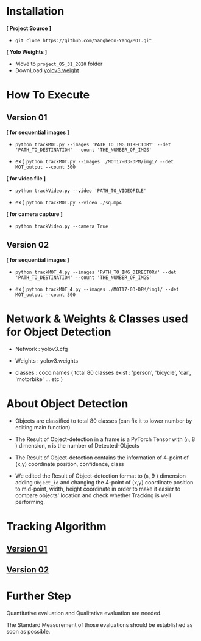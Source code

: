
Installation
================
**[ Project Source ]**
- ```git clone https://github.com/Sangheon-Yang/MOT.git```

**[ Yolo Weights ]**
- Move to ```project_05_31_2020``` folder
- DownLoad [yolov3.weight](https://pjreddie.com/media/files/yolov3.weights)

How To Execute
================

Version 01
----------
**[ for sequential images ]**

- ```python trackMOT.py --images 'PATH_TO_IMG_DIRECTORY' --det 'PATH_TO_DESTINATION' --count 'THE_NUMBER_OF_IMGS'```

- ex )   ```python trackMOT.py --images ./MOT17-03-DPM/img1/ --det MOT_output --count 300```

**[ for video file ]**

- ```python trackVideo.py --video 'PATH_TO_VIDEOFILE'```

- ex ) ```python trackMOT.py --video ./sq.mp4```

**[ for camera capture ]**

- ```python trackVideo.py --camera True```

Version 02
----------

**[ for sequential images ]**

- ```python trackMOT_4.py --images 'PATH_TO_IMG_DIRECTORY' --det 'PATH_TO_DESTINATION' --count 'THE_NUMBER_OF_IMGS'```

- ex )   ```python trackMOT_4.py --images ./MOT17-03-DPM/img1/ --det MOT_output --count 300```


Network & Weights & Classes used for Object Detection
===============

- Network : yolov3.cfg 

- Weights : yolov3.weights

- classes : coco.names ( total 80 classes exist : 'person', 'bicycle', 'car', 'motorbike' ... etc )


About Object Detection
================
- Objects are classified to total 80 classes (can fix it to lower number by editing main function)

- The Result of Object-detection in a frame is a PyTorch Tensor with (```n```, 8 ) dimension, ```n``` is the number of Detected-Objects

- The Result of Object-detection contains the information of 4-point of (x,y) coordinate position, confidence, class

- We edited the Result of Object-detection format to  (```n```, 9 ) dimension adding ```Object_id``` and changing the 4-point of (x,y) coordinate position to mid-point, width, height coordinate in order to make it easier to compare objects' location and check whether Tracking is well performing. 


Tracking Algorithm
=================

[Version 01](https://github.com/Sangheon-Yang/MOT/wiki/Implementation-Version-01)
----------

[Version 02](https://github.com/Sangheon-Yang/MOT/wiki/Implementation-Version-02)
----------

Further Step
==============

Quantitative evaluation and Qualitative evaluation are needed. 

The Standard Measurement of those evaluations should be established as soon as possible.




